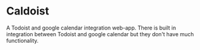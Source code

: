 # Caldoist
A Todoist and google calendar integration web-app. There is built in integration between Todoist and google calendar but they don't have much functionality.
